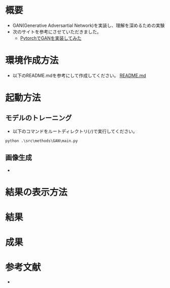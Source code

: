 # 概要
- GAN(Generative Adversartial Network)を実装し、理解を深めるための実験
- 次のサイトを参考にさせていただきました。
  - [PytorchでGANを実装してみた](https://qiita.com/keiji_dl/items/45a5775a361151f9189d)

# 環境作成方法
- 以下のREADME.mdを参考にして作成してください。
[README.md](../../README.md)

# 起動方法
## モデルのトレーニング
- 以下のコマンドをルートディレクトリ(`/`)で実行してください。
```
python .\src\methods\GAN\main.py
```

## 画像生成
- 

# 結果の表示方法

# 結果

# 成果

# 参考文献
- 